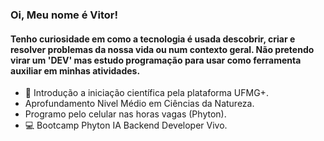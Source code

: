 ### Oi, Meu nome é Vitor!
#### Tenho curiosidade em como a tecnologia é usada descobrir, criar e resolver problemas da nossa vida ou num contexto geral. Não pretendo virar um 'DEV' mas estudo programação para usar como ferramenta auxiliar em minhas atividades.
- 🔭 Introdução a iniciação científica pela plataforma UFMG+.
- Aprofundamento Nivel Médio em Ciências da Natureza.
- Programo pelo celular nas horas vagas (Phyton).
- 💻 Bootcamp Phyton IA Backend Developer Vivo.






